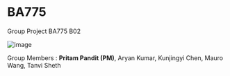 # BA775
Group Project BA775 B02

![image](https://github.com/mwangcy/BA775/assets/143052952/8fa98239-f3a3-4260-999d-1781562213d3)

Group Members : **Pritam Pandit (PM)**, Aryan Kumar, Kunjingyi Chen, Mauro Wang, Tanvi Sheth
